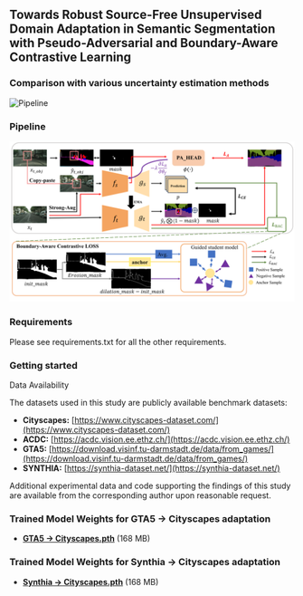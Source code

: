 ## Towards Robust Source-Free Unsupervised Domain Adaptation in Semantic Segmentation with Pseudo-Adversarial and Boundary-Aware Contrastive Learning

### Comparison with various uncertainty estimation methods
![Pipeline](fig7.png)
### Pipeline
![Pipeline](fig3.png)
### Requirements
Please see requirements.txt for all the other requirements.

### Getting started
Data Availability

The datasets used in this study are publicly available benchmark datasets:  

- **Cityscapes:** [https://www.cityscapes-dataset.com/](https://www.cityscapes-dataset.com/)  
- **ACDC:** [https://acdc.vision.ee.ethz.ch/](https://acdc.vision.ee.ethz.ch/)  
- **GTA5:** [https://download.visinf.tu-darmstadt.de/data/from_games/](https://download.visinf.tu-darmstadt.de/data/from_games/)  
- **SYNTHIA:** [https://synthia-dataset.net/](https://synthia-dataset.net/)  

Additional experimental data and code supporting the findings of this study are available from the corresponding author upon reasonable request.

### Trained Model Weights for GTA5 → Cityscapes adaptation
- **[GTA5 → Cityscapes.pth](https://github.com/tongyihang/tongyihang/releases/download/Tag_version/model_iter047499.pth)** (168 MB)
### Trained Model Weights for Synthia → Cityscapes adaptation
- **[Synthia → Cityscapes.pth](https://github.com/tongyihang/tongyihang/releases/download/Synthia2Cityscapes/model_iter047499.pth)** (168 MB)



